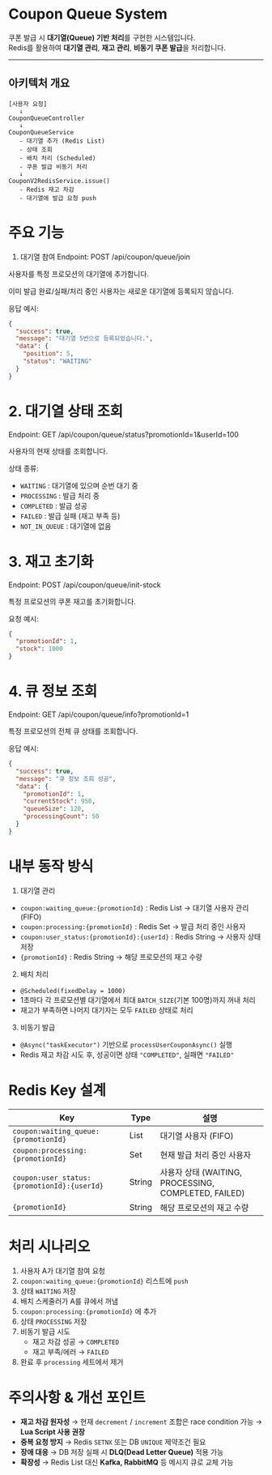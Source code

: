 #  Coupon Queue System

쿠폰 발급 시 **대기열(Queue) 기반 처리**를 구현한 시스템입니다.  
Redis를 활용하여 **대기열 관리**, **재고 관리**, **비동기 쿠폰 발급**을 처리합니다.  

---

##  아키텍처 개요
```plaintext
[사용자 요청]
   ↓
CouponQueueController
   ↓
CouponQueueService
   - 대기열 추가 (Redis List)
   - 상태 조회
   - 배치 처리 (Scheduled)
   - 쿠폰 발급 비동기 처리
   ↓
CouponV2RedisService.issue()
   - Redis 재고 차감
   - 대기열에 발급 요청 push
```
# 주요 기능
1. 대기열 참여
Endpoint: POST /api/coupon/queue/join

사용자를 특정 프로모션의 대기열에 추가합니다.

이미 발급 완료/실패/처리 중인 사용자는 새로운 대기열에 등록되지 않습니다.

응답 예시:

```json
{
  "success": true,
  "message": "대기열 5번으로 등록되었습니다.",
  "data": {
    "position": 5,
    "status": "WAITING"
  }
}
```
# 2. 대기열 상태 조회
Endpoint: GET /api/coupon/queue/status?promotionId=1&userId=100

사용자의 현재 상태를 조회합니다.

상태 종류:

- `WAITING` : 대기열에 있으며 순번 대기 중
- `PROCESSING` : 발급 처리 중
- `COMPLETED` : 발급 성공
- `FAILED` : 발급 실패 (재고 부족 등)
- `NOT_IN_QUEUE` : 대기열에 없음

# 3. 재고 초기화
Endpoint: POST /api/coupon/queue/init-stock

특정 프로모션의 쿠폰 재고를 초기화합니다.

요청 예시:

```json
{
  "promotionId": 1,
  "stock": 1000
}
```
# 4. 큐 정보 조회
Endpoint: GET /api/coupon/queue/info?promotionId=1

특정 프로모션의 전체 큐 상태를 조회합니다.

응답 예시:

```json
{
  "success": true,
  "message": "큐 정보 조회 성공",
  "data": {
    "promotionId": 1,
    "currentStock": 950,
    "queueSize": 120,
    "processingCount": 50
  }
}
```
# 내부 동작 방식
1. 대기열 관리
- `coupon:waiting_queue:{promotionId}` : Redis List → 대기열 사용자 관리 (FIFO)
- `coupon:processing:{promotionId}` : Redis Set → 발급 처리 중인 사용자
- `coupon:user_status:{promotionId}:{userId}` : Redis String → 사용자 상태 저장
- `{promotionId}` : Redis String → 해당 프로모션의 재고 수량

2. 배치 처리
- `@Scheduled(fixedDelay = 1000)`
- 1초마다 각 프로모션별 대기열에서 최대 `BATCH_SIZE`(기본 100명)까지 꺼내 처리
- 재고가 부족하면 나머지 대기자는 모두 `FAILED` 상태로 처리

3. 비동기 발급
- `@Async("taskExecutor")` 기반으로 `processUserCouponAsync()` 실행
- Redis 재고 차감 시도 후, 성공이면 상태 `"COMPLETED"`, 실패면 `"FAILED"`

#  Redis Key 설계
| Key | Type | 설명 |
| --- | --- | --- |
| `coupon:waiting_queue:{promotionId}` | List | 대기열 사용자 (FIFO) |
| `coupon:processing:{promotionId}` | Set | 현재 발급 처리 중인 사용자 |
| `coupon:user_status:{promotionId}:{userId}` | String | 사용자 상태 (WAITING, PROCESSING, COMPLETED, FAILED) |
| `{promotionId}` | String | 해당 프로모션의 재고 수량 |

#  처리 시나리오
1. 사용자 A가 대기열 참여 요청
2. `coupon:waiting_queue:{promotionId}` 리스트에 `push`
3. 상태 `WAITING` 저장
4. 배치 스케줄러가 A를 큐에서 꺼냄
5. `coupon:processing:{promotionId}` 에 추가
6. 상태 `PROCESSING` 저장
7. 비동기 발급 시도
   - 재고 차감 성공 → `COMPLETED`
   - 재고 부족/에러 → `FAILED`
8. 완료 후 `processing` 세트에서 제거

#  주의사항 & 개선 포인트
- **재고 차감 원자성** → 현재 `decrement` / `increment` 조합은 race condition 가능 → **Lua Script 사용 권장**
- **중복 요청 방지** → Redis `SETNX` 또는 DB `UNIQUE` 제약조건 필요
- **장애 대응** → DB 저장 실패 시 **DLQ(Dead Letter Queue)** 적용 가능
- **확장성** → Redis List 대신 **Kafka, RabbitMQ** 등 메시지 큐로 교체 가능
